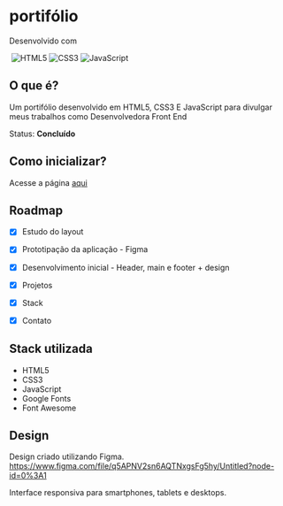 # portifólio

Desenvolvido com 

&nbsp;![HTML5](https://img.shields.io/badge/HTML5-E34F26?style=for-the-badge&logo=html5&logoColor=white) ![CSS3](https://img.shields.io/badge/CSS3-1572B6?style=for-the-badge&logo=css3&logoColor=white) ![JavaScript](https://img.shields.io/badge/JavaScript-F7DF1E?style=for-the-badge&logo=javascript&logoColor=black)

## O que é?
Um portifólio desenvolvido em HTML5, CSS3 E JavaScript para divulgar meus trabalhos como Desenvolvedora Front End

Status: __Concluído__

## Como inicializar?
Acesse a página [aqui](https://marisobreiro.github.io/)

## Roadmap
- [x] Estudo do layout
- [x] Prototipação da aplicação - Figma
- [x] Desenvolvimento inicial - Header, main e footer + design
- [x] Projetos
- [x] Stack
- [x] Contato 


## Stack utilizada
- HTML5
- CSS3
- JavaScript
- Google Fonts
- Font Awesome

## Design
Design criado utilizando Figma.
https://www.figma.com/file/q5APNV2sn6AQTNxgsFg5hy/Untitled?node-id=0%3A1

Interface responsiva para smartphones, tablets e desktops.

